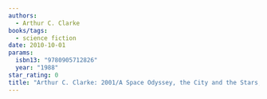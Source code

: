```yaml
---
authors:
  - Arthur C. Clarke
books/tags:
  - science fiction
date: 2010-10-01
params:
  isbn13: "9780905712826"
  year: "1988"
star_rating: 0
title: "Arthur C. Clarke: 2001/A Space Odyssey, the City and the Stars, the Deep Range, a Fall of Moondust, Rendezvous With Rama"
---
```


<!--more-->
